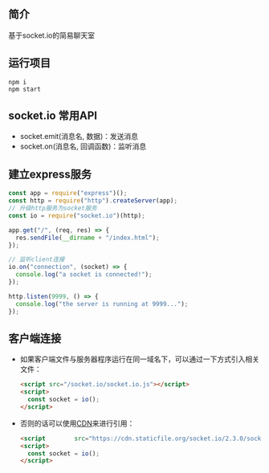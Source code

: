 ## 简介

基于socket.io的简易聊天室



## 运行项目

```shell
npm i
npm start
```



## socket.io 常用API

* socket.emit(消息名, 数据)：发送消息
* socket.on(消息名, 回调函数)：监听消息



## 建立express服务

```js
const app = require("express")();
const http = require("http").createServer(app);
// 升级http服务为socket服务
const io = require("socket.io")(http);

app.get("/", (req, res) => {
  res.sendFile(__dirname + "/index.html");
});

// 监听client连接
io.on("connection", (socket) => {
  console.log("a socket is connected!");
});

http.listen(9999, () => {
  console.log("the server is running at 9999...");
});
```



## 客户端连接

* 如果客户端文件与服务器程序运行在同一域名下，可以通过一下方式引入相关文件：

  ```html
  <script src="/socket.io/socket.io.js"></script>
  <script>
    const socket = io();
  </script>
  ```

* 否则的话可以使用[CDN](http://staticfile.org/)来进行引用：

  ```html
  <script        src="https://cdn.staticfile.org/socket.io/2.3.0/socket.io.js"></script>
  <script>
    const socket = io();
  </script>
  ```

  